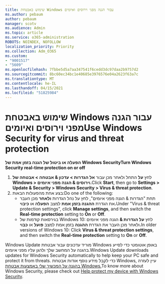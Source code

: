 ```yaml
---
title: שימוש באבטחת Windows עבור הגנה מפני וירוסים ואיומים
ms.author: pebaum
author: pebaum
manager: scotv
ms.audience: Admin
ms.topic: article
ms.service: o365-administration
ROBOTS: NOINDEX, NOFOLLOW
localization_priority: Priority
ms.collection: Adm_O365
ms.custom:
- "9001517"
- "5609"
ms.openlocfilehash: 7fbbe5d5a7aa347541f6cedd3dc97daa2b9757d2
ms.sourcegitcommit: 8bc60ec34bc1e40685e3976576e04a2623f63a7c
ms.translationtype: MT
ms.contentlocale: he-IL
ms.lasthandoff: 04/15/2021
ms.locfileid: "51825984"
---
```

# <a name="use-windows-security-for-virus-and-threat-protection"></a><span data-ttu-id="7a0c1-102">שימוש באבטחת Windows עבור הגנה מפני וירוסים ואיומים</span><span class="sxs-lookup"><span data-stu-id="7a0c1-102">Use Windows Security for virus and threat protection</span></span>

<span data-ttu-id="7a0c1-103">**הפעלה או ביטול של הגנה בזמן אמת של Windows Security**</span><span class="sxs-lookup"><span data-stu-id="7a0c1-103">**Turn Windows Security real-time protection on or off**</span></span>

1. <span data-ttu-id="7a0c1-104">לחץ **על** התחל ולאחר מכן עבור **אל הגדרות > עדכון & אבטחה > אבטחה של Windows > וירוסים & הגנה מפני איומים.**</span><span class="sxs-lookup"><span data-stu-id="7a0c1-104">Click **Start**, then go to **Settings > Update & Security > Windows Security > Virus & threat protection**.</span></span>
2. <span data-ttu-id="7a0c1-105">בצע אחת מהפעולות הבאות:</span><span class="sxs-lookup"><span data-stu-id="7a0c1-105">Do one of the following:</span></span>
    - <span data-ttu-id="7a0c1-106">תחת "הגדרות & הגנה מפני איומים", לחץ על נהל הגדרות **ולאחר** מכן העבר את הגדרת **ההגנה בזמן אמת** למצב **הפעלה** או **כיבוי.**</span><span class="sxs-lookup"><span data-stu-id="7a0c1-106">Under "Virus & threat protection settings", click **Manage settings**, and then switch the **Real-time protection** setting to **On** or **Off**.</span></span>
    - <span data-ttu-id="7a0c1-107">בגירסאות קודמות של Windows 10: לחץ **על הגדרות &** הגנה מפני איומים ולאחר מכן העבר את הגדרת **ההגנה** בזמן אמת למצב **פועל** או **כבוי.**</span><span class="sxs-lookup"><span data-stu-id="7a0c1-107">In older versions of Windows 10: Click **Virus & threat protection settings**, and then switch the **Real-time protection** setting to **On** or **Off**.</span></span>

<span data-ttu-id="7a0c1-108">Windows Update מוריד עדכונים עבור אבטחת Windows באופן אוטומטי כדי לסייע בהגנה על המחשב שלך ולהגן עליו מפני איומים.</span><span class="sxs-lookup"><span data-stu-id="7a0c1-108">Windows Update downloads updates for Windows Security automatically to help keep your PC safe and protect it from threats.</span></span> <span data-ttu-id="7a0c1-109">כדי לקבל מידע נוסף אודות אבטחת Windows, עיין לעזרה [בהגנה על המכשיר שלי באמצעות אבטחת Windows.](https://support.microsoft.com/help/17464/windows-10-help-protect-my-device-with-windows-security)</span><span class="sxs-lookup"><span data-stu-id="7a0c1-109">To know more about Windows Security, please check out [Help protect my device with Windows Security](https://support.microsoft.com/help/17464/windows-10-help-protect-my-device-with-windows-security).</span></span>
